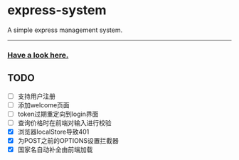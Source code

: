 # express-system

A simple express management system.

------

### [Have a look here.](http://122.51.50.135)

## TODO

- [ ] 支持用户注册
- [ ] 添加welcome页面
- [ ] token过期重定向到login界面
- [ ] 查询价格时在前端对输入进行校验
- [x] 浏览器localStore导致401
- [x] 为POST之前的OPTIONS设置拦截器
- [x] 国家名自动补全由前端加载
